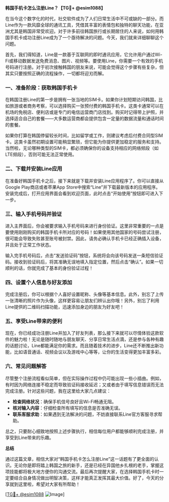 **韩国手机卡怎么注册Line？【TG💪+ @esim1088】**

在当今这个数字化的时代，社交软件成为了人们日常生活中不可或缺的一部分。而Line作为一款风靡全球的通讯工具，凭借其丰富的表情包和独特的聊天功能，在亚洲尤其是韩国非常受欢迎。对于许多前往韩国旅行或长期居住的人来说，如何用韩国手机卡成功注册Line成为了一个亟待解决的问题。今天，我们就来详细聊聊这个问题。

首先，我们得知道，Line是一款基于互联网的即时通讯应用，它允许用户通过Wi-Fi或移动数据发送免费消息、图片、视频等。要使用Line，你需要一个有效的手机号码进行注册。对于初次接触韩国的朋友来说，可能会觉得这个步骤有些复杂，但其实只要按照正确的流程操作，一切都将迎刃而解。

### 一、准备阶段：获取韩国手机卡

在韩国注册Line的第一步是拥有一张当地的SIM卡。如果你计划短期访问韩国，比如旅游或者商务考察，可以选择购买一张预付费的韩国手机卡。这类卡通常可以在机场的免税店、便利店或是专门的电信运营商门店找到。购买时记得带上护照，并选择适合自己的套餐——大多数运营商都会提供包含一定量的数据流量和通话时间的套餐。

如果你打算在韩国停留较长时间，比如留学或工作，则建议考虑后付费合同型SIM卡。这类卡虽然初期设置可能稍显繁琐，但它能为你提供更加稳定的服务和支持。当然啦，无论哪种类型的SIM卡，都必须确保你的设备支持相应的网络频段（如LTE频段），否则可能无法正常使用。

### 二、下载并安装Line应用

在准备好韩国手机卡之后，接下来就是下载并安装Line应用程序了。你可以直接从Google Play商店或者苹果App Store中搜索“Line”并下载最新版本的应用程序。安装完成后，打开应用界面会看到欢迎页面，此时点击“开始使用”按钮即可进入下一步。

### 三、输入手机号码并验证

进入主界面后，你会被要求输入手机号码来进行身份验证。这里非常重要的一点是要使用刚刚购买的韩国手机卡所对应的号码！如果使用其他国家的号码尝试注册，很可能会导致失败甚至账号被封禁。因此，请务必确认手机卡已经正确插入设备，并且处于正常工作状态。

输入完手机号码后，点击“发送验证码”按钮，系统将会向该号码发送一条短信验证码。接收到验证码后，将其准确无误地填入指定位置，然后点击“确认”。如果一切顺利的话，你就完成了基本的身份验证过程！

### 四、设置个人信息与好友添加

完成注册后，你可以根据个人喜好设置昵称、头像等基本信息。此外，别忘了上传一张清晰的照片作为头像，这样更容易让朋友们辨认出你哦！另外，别忘了利用Line提供的二维码扫描功能，迅速添加身边的朋友为好友吧！

### 五、享受Line带来的便利

现在，你已经成功注册Line并加入了好友列表，那么接下来就可以尽情体验这款软件的魅力啦！无论是随时随地与朋友聊天、分享日常生活点滴，还是参与各种有趣的话题讨论，Line都能满足你的需求。而且随着技术的进步，Line还不断推出新功能，比如语音通话、视频会议以及游戏中心等等，让你的生活变得更加丰富多彩。

### 六、常见问题解答

尽管整个注册流程看似简单，但在实际操作过程中仍可能出现一些小插曲。例如，有时因为网络连接不稳定而导致验证码接收延迟；又或者由于填写信息错误而无法完成注册。针对这些问题，我在这里给大家几点建议：

- **检查网络状况**：确保手机信号良好且Wi-Fi畅通无阻。
- **核对输入内容**：仔细检查所有填写的信息是否准确无误。
- **联系客服求助**：如果遇到无法解决的问题，不妨直接联系Line官方客服寻求帮助。

总之，只要耐心细致地按照上述步骤执行，相信每位用户都能够顺利完成注册，并享受到Line带来的乐趣。

**总结**

通过这篇文章，相信大家对“韩国手机卡怎么注册Line”这一话题有了更全面的认识。无论你是即将踏上韩国之旅的新手，还是已经在异国他乡扎根的老手，掌握这项技能都将极大地方便你的沟通交流。最后再次提醒大家，在选择韩国手机卡时一定要结合自身情况做出明智决策，这样才能真正发挥其最大价值。好了，今天的分享就到这里啦，希望对大家有所帮助！

[[TG💪+ @esim1088](https://t.me/s/esim1088) ![Image](https://i.postimg.cc/4NQfJmqS/Snipaste-2025-05-13-00-14-12.png)]
